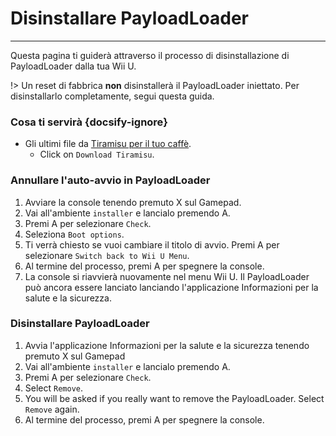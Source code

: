 # Disinstallare PayloadLoader
---
Questa pagina ti guiderà attraverso il processo di disinstallazione di PayloadLoader dalla tua Wii U.

!> Un reset di fabbrica **non** disinstallerà il PayloadLoader iniettato. Per disinstallarlo completamente, segui questa guida.

### Cosa ti servirà {docsify-ignore}

- Gli ultimi file da [Tiramisu per il tuo caffè](https://tiramisu.foryour.cafe).
    - Click on `Download Tiramisu`.

### Annullare l'auto-avvio in PayloadLoader

1. Avviare la console tenendo premuto X sul Gamepad.
1. Vai all'ambiente `installer` e lancialo premendo A.
1. Premi A per selezionare `Check`.
1. Seleziona `Boot options`.
1. Ti verrà chiesto se vuoi cambiare il titolo di avvio. Premi A per selezionare `Switch back to Wii U Menu`.
1. Al termine del processo, premi A per spegnere la console.
1. La console si riavvierà nuovamente nel menu Wii U. Il PayloadLoader può ancora essere lanciato lanciando l'applicazione Informazioni per la salute e la sicurezza.

### Disinstallare PayloadLoader

1. Avvia l'applicazione Informazioni per la salute e la sicurezza tenendo premuto X sul Gamepad
1. Vai all'ambiente `installer` e lancialo premendo A.
1. Premi A per selezionare `Check`.
1. Select `Remove`.
1. You will be asked if you really want to remove the PayloadLoader. Select `Remove` again.
1. Al termine del processo, premi A per spegnere la console.
